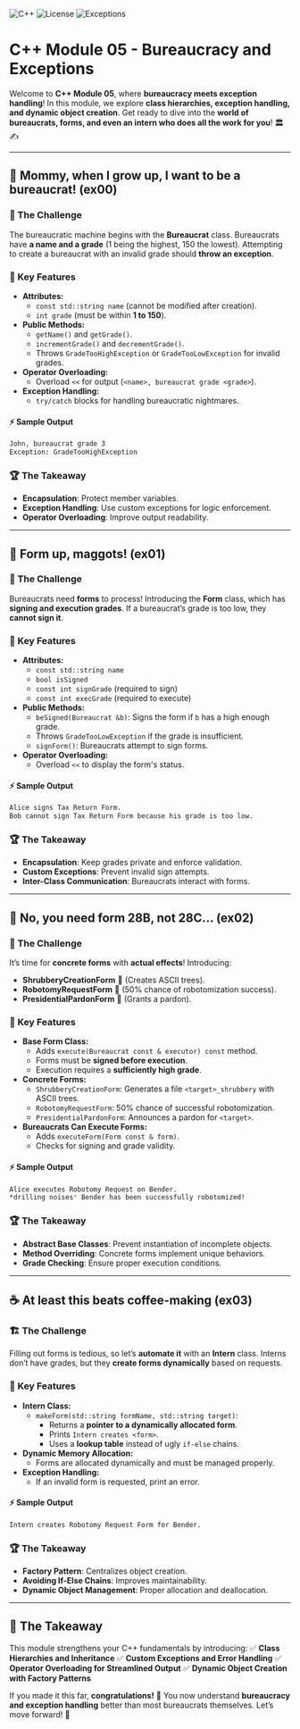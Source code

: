 ![C++](https://img.shields.io/badge/C++-98-blue?logo=cplusplus) ![License](https://img.shields.io/badge/License-Free-red) ![Exceptions](https://img.shields.io/badge/Exceptions-Approved-green)  

# C++ Module 05 - Bureaucracy and Exceptions

Welcome to **C++ Module 05**, where **bureaucracy meets exception handling**! In this module, we explore **class hierarchies, exception handling, and dynamic object creation**. Get ready to dive into the **world of bureaucrats, forms, and even an intern who does all the work for you**! 🏛️✍️

---

## 🏢 Mommy, when I grow up, I want to be a bureaucrat! (ex00)

### 🔄 The Challenge
The bureaucratic machine begins with the **Bureaucrat** class. Bureaucrats have **a name and a grade** (1 being the highest, 150 the lowest). Attempting to create a bureaucrat with an invalid grade should **throw an exception**.

### 🔹 Key Features
- **Attributes:**
  - `const std::string name` (cannot be modified after creation).
  - `int grade` (must be within **1 to 150**).
- **Public Methods:**
  - `getName()` and `getGrade()`.
  - `incrementGrade()` and `decrementGrade()`.
  - Throws `GradeTooHighException` or `GradeTooLowException` for invalid grades.
- **Operator Overloading:**
  - Overload `<<` for output (`<name>, bureaucrat grade <grade>`).
- **Exception Handling:**
  - `try/catch` blocks for handling bureaucratic nightmares.

#### ⚡ Sample Output
```bash
John, bureaucrat grade 3
Exception: GradeTooHighException
```  

### 🏆 The Takeaway
- **Encapsulation**: Protect member variables.
- **Exception Handling**: Use custom exceptions for logic enforcement.
- **Operator Overloading**: Improve output readability.

---

## 📑 Form up, maggots! (ex01)

### 📜 The Challenge
Bureaucrats need **forms** to process! Introducing the **Form** class, which has **signing and execution grades**. If a bureaucrat’s grade is too low, they **cannot sign it**.

### 🔹 Key Features
- **Attributes:**
  - `const std::string name`
  - `bool isSigned`
  - `const int signGrade` (required to sign)
  - `const int execGrade` (required to execute)
- **Public Methods:**
  - `beSigned(Bureaucrat &b)`: Signs the form if `b` has a high enough grade.
  - Throws `GradeTooLowException` if the grade is insufficient.
  - `signForm()`: Bureaucrats attempt to sign forms.
- **Operator Overloading:**
  - Overload `<<` to display the form's status.

#### ⚡ Sample Output
```bash
Alice signs Tax Return Form.
Bob cannot sign Tax Return Form because his grade is too low.
```  

### 🏆 The Takeaway
- **Encapsulation**: Keep grades private and enforce validation.
- **Custom Exceptions**: Prevent invalid sign attempts.
- **Inter-Class Communication**: Bureaucrats interact with forms.

---

## 🌳 No, you need form 28B, not 28C... (ex02)

### 🌲 The Challenge
It’s time for **concrete forms** with **actual effects**! Introducing:
- **ShrubberyCreationForm** 🌿 (Creates ASCII trees).
- **RobotomyRequestForm** 🤖 (50% chance of robotomization success).
- **PresidentialPardonForm** 🎩 (Grants a pardon).

### 🔹 Key Features
- **Base Form Class:**
  - Adds `execute(Bureaucrat const & executor) const` method.
  - Forms must be **signed before execution**.
  - Execution requires a **sufficiently high grade**.
- **Concrete Forms:**
  - `ShrubberyCreationForm`: Generates a file `<target>_shrubbery` with ASCII trees.
  - `RobotomyRequestForm`: 50% chance of successful robotomization.
  - `PresidentialPardonForm`: Announces a pardon for `<target>`.
- **Bureaucrats Can Execute Forms:**
  - Adds `executeForm(Form const & form)`.
  - Checks for signing and grade validity.

#### ⚡ Sample Output
```bash
Alice executes Robotomy Request on Bender.
*drilling noises* Bender has been successfully robotomized!
```  

### 🏆 The Takeaway
- **Abstract Base Classes**: Prevent instantiation of incomplete objects.
- **Method Overriding**: Concrete forms implement unique behaviors.
- **Grade Checking**: Ensure proper execution conditions.

---

## ☕ At least this beats coffee-making (ex03)

### 🏗️ The Challenge
Filling out forms is tedious, so let’s **automate it** with an **Intern** class. Interns don’t have grades, but they **create forms dynamically** based on requests.

### 🔹 Key Features
- **Intern Class:**
  - `makeForm(std::string formName, std::string target)`:
    - Returns a **pointer to a dynamically allocated form**.
    - Prints `Intern creates <form>`.
    - Uses a **lookup table** instead of ugly `if-else` chains.
- **Dynamic Memory Allocation:**
  - Forms are allocated dynamically and must be managed properly.
- **Exception Handling:**
  - If an invalid form is requested, print an error.

#### ⚡ Sample Output
```bash
Intern creates Robotomy Request Form for Bender.
```  

### 🏆 The Takeaway
- **Factory Pattern**: Centralizes object creation.
- **Avoiding If-Else Chains**: Improves maintainability.
- **Dynamic Object Management**: Proper allocation and deallocation.

---

## 🎯 The Takeaway
This module strengthens your C++ fundamentals by introducing:
✅ **Class Hierarchies and Inheritance**
✅ **Custom Exceptions and Error Handling**
✅ **Operator Overloading for Streamlined Output**
✅ **Dynamic Object Creation with Factory Patterns**

If you made it this far, **congratulations!** 🎉 You now understand **bureaucracy and exception handling** better than most bureaucrats themselves. Let’s move forward! 🚀

